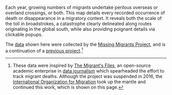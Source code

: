 Each year, growing numbers of migrants undertake perilous overseas or overland crossings, or both. This map details every recorded occurrence of death or disappearance in a migratory context. It reveals both the scale of the toll in broadstrokes, a catastrophe clearly delineated along routes originating in the global south, while also providing poignant details via clickable popups.

The [data](https://missingmigrants.iom.int/downloads) shown here were collected by the [Missing Migrants Project](https://missingmigrants.iom.int/), and is a continuation of a [previous project](https://beninbar.github.io/Migrant-deaths/migrantdeaths.html).[^1]

[^1]: These data were inspired by [The Migrant's Files](http://www.themigrantsfiles.com/), an open-source academic enterprise in [data journalism](https://jplusplus.org/en/) which spearheaded the effort to track migrant deaths. Although the project was suspended in 2016, the [International Organization for Migration](https://gmdac.iom.int/map-tracking-migrant-deaths-and-disappearances) took up the mantle and continued this work, which is shown on this page.